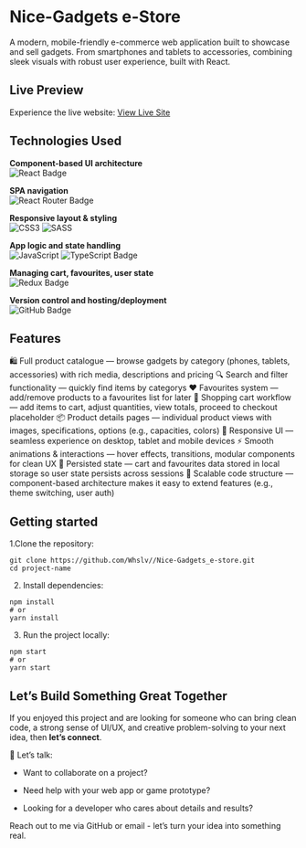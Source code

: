 # Nice-Gadgets e-Store

A modern, mobile-friendly e-commerce web application built to showcase and sell gadgets. From smartphones and tablets to accessories, combining sleek visuals with robust user experience, built with React.

## Live Preview

Experience the live website: [View Live Site](https://whslv.github.io/layout_landing-page/)

## Technologies Used
**Component-based UI architecture** <br>
![React Badge](https://img.shields.io/badge/React-61DAFB?logo=react&logoColor=000&style=flat) <br>

**SPA navigation** <br>
![React Router Badge](https://img.shields.io/badge/React%20Router-CA4245?logo=reactrouter&logoColor=fff&style=flat) <br>

**Responsive layout & styling** <br>
![CSS3](https://img.shields.io/badge/css3-%231572B6.svg?style=for-the-badge&logo=css3&logoColor=white) ![SASS](https://img.shields.io/badge/SASS-hotpink.svg?style=for-the-badge&logo=SASS&logoColor=white) <br>

**App logic and state handling** <br>
![JavaScript](https://img.shields.io/badge/javascript-%23323330.svg?style=for-the-badge&logo=javascript&logoColor=%23F7DF1E) ![TypeScript Badge](https://img.shields.io/badge/TypeScript-3178C6?logo=typescript&logoColor=fff&style=flat) <br>

**Managing cart, favourites, user state** <br>
![Redux Badge](https://img.shields.io/badge/Redux-764ABC?logo=redux&logoColor=fff&style=flat) <br>

**Version control and hosting/deployment** <br>
![GitHub Badge](https://img.shields.io/badge/GitHub-181717?logo=github&logoColor=fff&style=flat) <br>

## Features

🛍️ Full product catalogue — browse gadgets by category (phones, tablets, accessories) with rich media, descriptions and pricing
🔍 Search and filter functionality — quickly find items by categorys
❤️ Favourites system — add/remove products to a favourites list for later
🛒 Shopping cart workflow — add items to cart, adjust quantities, view totals, proceed to checkout placeholder
📦 Product details pages — individual product views with images, specifications, options (e.g., capacities, colors)
📱 Responsive UI — seamless experience on desktop, tablet and mobile devices
⚡ Smooth animations & interactions — hover effects, transitions, modular components for clean UX
💾 Persisted state — cart and favourites data stored in local storage so user state persists across sessions
🔧 Scalable code structure — component-based architecture makes it easy to extend features (e.g., theme switching, user auth)

## Getting started

1.Clone the repository:

```
git clone https://github.com/Whslv//Nice-Gadgets_e-store.git
cd project-name
```

2. Install dependencies:
```
npm install
# or
yarn install
```

3. Run the project locally:
```
npm start
# or
yarn start
```


## Let’s Build Something Great Together

If you enjoyed this project and are looking for someone who can bring clean code, a strong sense of UI/UX, and creative problem-solving to your next idea, then **let’s connect**.

📩 Let’s talk:

- Want to collaborate on a project?

- Need help with your web app or game prototype?

- Looking for a developer who cares about details and results?

Reach out to me via GitHub
 or email - let’s turn your idea into something real.


